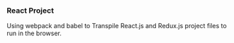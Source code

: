 ### React Project

Using webpack and babel to Transpile React.js and Redux.js project files to run in the browser.
